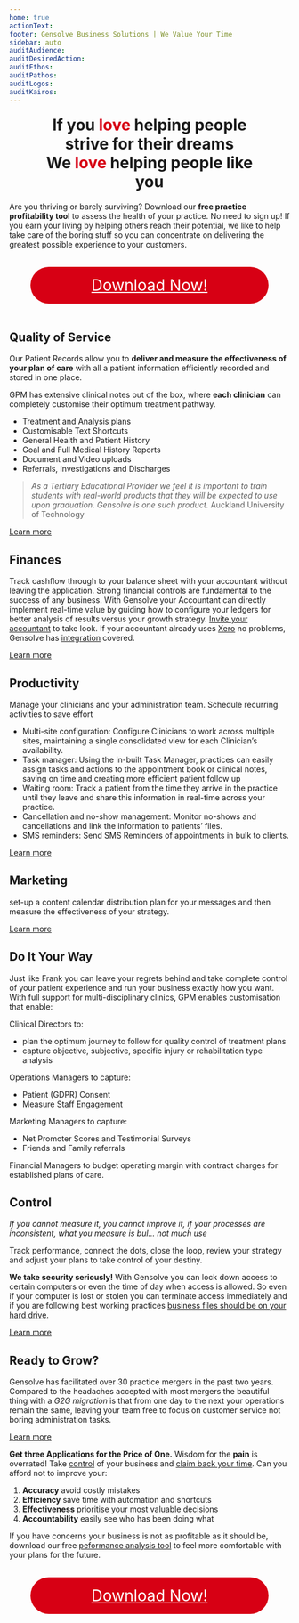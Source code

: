 ```yaml
---
home: true
actionText:
footer: Gensolve Business Solutions | We Value Your Time
sidebar: auto
auditAudience:
auditDesiredAction:
auditEthos:
auditPathos:
auditLogos:
auditKairos:
---
```


<h2 style="font-size: 2em; margin: 1.2rem auto;width:80%;text-align:center">If you <span style="color:#D70014;font-weight:bold">love</span> helping people strive for their dreams<br>We <span style="color:#D70014;font-weight:bold">love</span> helping people like you</h2>

Are you thriving or barely surviving? Download our **free practice profitability tool** to assess the health of your practice. No need to sign up! If you earn your living by helping others reach their potential, we like to help take care of the boring stuff so you can concentrate on delivering the greatest possible experience to your customers.

<a
  href="https://drive.google.com/a/gensolve.com/uc?authuser=0&id=11f6rMWAp61vytiQfZq2xvCX2sOnvI2fn&export=download"
  style="font-size:2em;margin:2rem auto 3rem;width:300px;text-align:center;color:white;background-color:#D70014;display:block;border:none;padding:1rem 4rem;border-radius:60px">Download Now!</a>

## Quality of Service

Our Patient Records allow you to **deliver and measure the effectiveness of your plan of care** with all a patient information efficiently recorded and stored in one place.

GPM has extensive clinical notes out of the box, where **each clinician** can completely customise their optimum treatment pathway.

- Treatment and Analysis plans
- Customisable Text Shortcuts
- General Health and Patient History
- Goal and Full Medical History Reports
- Document and Video uploads
- Referrals, Investigations and Discharges

> _As a Tertiary Educational Provider we feel it is important to train students with real-world products that they will be expected to use upon graduation. Gensolve is one such product._ Auckland University of Technology

[Learn more](/growth/)

## Finances

Track cashflow through to your balance sheet with your accountant without leaving the application. Strong financial controls are fundamental to the success of any business. With Gensolve your Accountant can directly implement real-time value by guiding how to configure your ledgers for better analysis of results versus your growth strategy. [Invite your accountant](/roles/accountant.md) to take look. If your accountant already uses [Xero](https://www.xero.com/) no problems, Gensolve has [integration](/features/integrations/) covered.

[Learn more](/growth/finances/)

## Productivity

Manage your clinicians and your administration team. Schedule recurring activities to save effort

- Multi-site configuration: Configure Clinicians to work across multiple sites, maintaining a single consolidated view for each Clinician’s availability.
- Task manager: Using the in-built Task Manager, practices can easily assign tasks and actions to the appointment book or clinical notes, saving on time and creating more efficient patient follow up
- Waiting room: Track a patient from the time they arrive in the practice until they leave and share this information in real-time across your practice.
- Cancellation and no-show management: Monitor no-shows and cancellations and link the information to patients’ files.
- SMS reminders: Send SMS Reminders of appointments in bulk to clients.

[Learn more](/growth/)

## Marketing

set-up a content calendar distribution plan for your messages and then measure the effectiveness of your strategy.

[Learn more](/growth/)

## Do It Your Way

Just like Frank you can leave your regrets behind and take complete control of your patient experience and run your business exactly how you want. With full support for multi-disciplinary clinics, GPM enables customisation that enable:

Clinical Directors to:

- plan the optimum journey to follow for quality control of treatment plans
- capture objective, subjective, specific injury or rehabilitation type analysis

Operations Managers to capture:

- Patient (GDPR) Consent
- Measure Staff Engagement

Marketing Managers to capture:

- Net Promoter Scores and Testimonial Surveys
- Friends and Family referrals

Financial Managers to budget operating margin with contract charges for established plans of care.

## Control

_If you cannot measure it, you cannot improve it, if your processes are inconsistent, what you measure is bul... not much use_

Track performance, connect the dots, close the loop, review your strategy and adjust your plans to take control of your destiny.

**We take security seriously!** With Gensolve you can lock down access to certain computers or even the time of day when access is allowed. So even if your computer is lost or stolen you can terminate access immediately and if you are following best working practices [business files should be on your hard drive](/growth/compliance/file-management.md).

[Learn more](./control/)

## Ready to Grow?

Gensolve has facilitated over 30 practice mergers in the past two years. Compared to the headaches accepted with most mergers the beautiful thing with a _G2G migration_ is that from one day to the next your operations remain the same, leaving your team free to focus on customer service not boring administration tasks.

[Learn more](/growth/growth-migrations/)

**Get three Applications for the Price of One.** Wisdom for the **pain** is overrated! Take [control](/control/) of your business and [claim back your time](/journey/demo/). Can you afford not to improve your:

1. **Accuracy** avoid costly mistakes
2. **Efficiency** save time with automation and shortcuts
3. **Effectiveness** prioritise your most valuable decisions
4. **Accountability** easily see who has been doing what

If you have concerns your business is not as profitable as it should be, download our free [peformance analysis tool](https://drive.google.com/a/gensolve.com/uc?authuser=0&id=11f6rMWAp61vytiQfZq2xvCX2sOnvI2fn&export=download) to feel more comfortable with your plans for the future.

<a
  href="https://drive.google.com/a/gensolve.com/uc?authuser=0&id=11f6rMWAp61vytiQfZq2xvCX2sOnvI2fn&export=download"
  style="font-size:2em;margin:2rem auto 3rem;width:300px;text-align:center;color:white;background-color:#D70014;display:block;border:none;padding:1rem 4rem;border-radius:60px">Download Now!</a>
